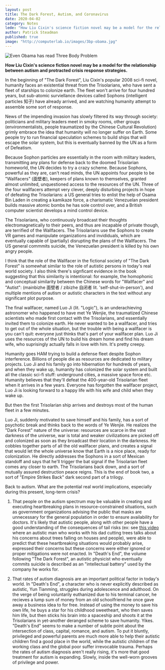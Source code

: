 ```yaml
---
layout: post
title: The Dark Forest, Autism, and Coronavirus
date: 2020-04-02
category: Notes
lede: "How Liu Cixin's science fiction novel may be a model for the relationship between autism and protracted crisis response strategies."
author: Patrick Steadman
published: true
image: "http://computerlab.io/images/3bp-obama.jpg"
---
```


![Even Obama has read Three Body Problem](/images/3bp-obama.jpg)

__How Liu Cixin's science fiction novel may be a model for the relationship between autism and protracted crisis response strategies.__

In the beginning of "The Dark Forest", Liu Cixin's popular 2008 sci-fi novel,
humanity faces an existential threat from the Trisolarians, who have sent a
fleet of starships to colonize earth. The fleet won't arrive for four hundred
years, but sub-atomic surviellance devices called Sophons (intelligent
particles 知子) have already arrived, and are watching humanity attempt to assemble
some sort of response.

News of the impending invasion has slowly filtered its way through society:
politicians and military leaders meet in smoky rooms, other groups
(environmentalists, people traumatized by the Chinese Cultural Revolution)
grimly embrace the idea that humanity will no longer suffer on Earth. Some
people try to run financial speculation schemes to build ships that will escape
the solar system, but this is eventually banned by the UN as a form of
Defeatism.

Because Sophon particles are essentially in the room with military leaders,
transmitting any plans for defense back to the doomed Trisolarian homeworld, the
UN decides to try a crazy scheme. Because Sophons, powerful as they are, can't
read minds, the UN appoints four people to be "Wallfacers" (面壁者), keepers of
plans known to themselves, granted almost unlimited, unquestioned access to the
resources of the UN. Three of the four wallfacers attempt very clever, deeply
disturbing projects in hope of defeating the Trisolarians: a US general tries to
enlist the help of Osama Bin Laden in creating a kamikaze force, a charismatic
Venezuelan president builds massive atomic bombs he has sole control over, and a
British computer scientist develops a mind control device.

The Trisolarians, who continuously broadcast their thoughts electromagnetically
to their peers, and thus are incapable of private though, are terrified of the
Wallfacers. The Trisolarians use the Sophons to create VR games and manipulate
organizations and invididuals, which are eventually capable of (partially)
disrupting the plans of the Wallfacers. The US general commmits suicide, the
Venezuelan president is killed by his own angry people.

I think that the role of the Wallfacer in the fictional society of "The Dark
Forest" is somewhat similar to the role of autistic persons in today's real
world society. I also think there's signficant evidence in the book suggesting
that this similarity is intentional: for example, the homophonic and conceptual similarity
between the Chinese words for "Wallfacer" and "Autist": (mainbizhe 面壁者  / zibizhe 自闭者 lit. 'self-shut-in-person'),
and multiple mentions of autism or autistic characters in the text without any
significant plot purpose.

The final wallfacer, named Luo Ji (lit. "Logic"), is an underachieving
astronomer who happened to have met Ye Wenjie, the traumatized Chinese
scientists who made first contact with the Trisolarians, and essentially invited
them to colonize earth. He never wanted to be a wallfacer, and tries to get out
of the whole situation, but the trouble with being a wallfacer is you can't
quit: everyone just thinks that's part of your wallfacer plan. Luo Ji uses the
resources of the UN to build his dream home and find his dream wife, who
suprisingly actually falls in love with him. It's pretty creepy.

Humanity goes HAM trying to build a defense fleet despite Sophon interference.
Billions of people die as resources are dedicated to military projects. Luo Ji
and his family go into hibernation for hundreds of years, and when they wake up,
humanity has colonized the solar system and built all the classic sci-fi stuff:
underground cities, a massive space force etc. Humanity believes that they'll
defeat the 400-year-old Trisolarian fleet when it arrives in a few years.
Everyone has forgotten the wallfacer project, Luo Ji is looking forward to a
happy life with his wife and child when they wake up.

But then the first Trisolarian ship arrives and destroys most of the human fleet
in a few minutes.

Luo Ji, suddenly motivated to save himself and his family, has a sort of
psychotic break and thinks back to the words of Ye Wenjie. He realizes the "Dark
Forest" nature of the universe: resources are scarce in the vast darkness of the
universe, war is total and weaker civilizations are picked off and colonized as
soon as they broadcast their location in the darkness. He cobbles together parts
of all the old wallfacer plans, and creates a signal that would let the whole
universe know that Earth is a nice place, ready for colonization. He directly
addresses the Sophons in a sort of Mexican standoff and says that he'll trigger
the bat signal if the Trisolarian fleet comes any closer to earth. The
Trisolarians back down, and a sort of mutually assured destruction peace reigns.
This is the end of book two, a sort of "Empire Strikes Back" dark second part of
a trilogy.

Back to autism. What are the potential real world implications, especially
during this present, long-term crisis?

1) That people on the autism spectrum may be valuable in creating and executing
heartbreaking plans in resource-constrained situations, such as government
organizations advising the public that masks are unnecessary for the general
population in order to ensure availability for doctors. It's likely that
autistic people, along with other people have a good understanding of the
consequences of tail risks (ex: see [this
video](https://www.youtube.com/watch?v=UxD-mU4cz20) where an autistic man who
works with his dad cutting trees talks about his concerns about trees falling on
houses and people), were able to predict that these heartbreaking situations
would probably arise, expressed their concerns but these concerns were either
ignored or proper mitigations were not enacted. In "Death's End", the volume
following "The Dark Forest", an autistic physicist who eventually commits
suicide is described as an "intellectual battery" used by the company he works
for.

2) That rates of autism diagnosis are an important political factor in today's
world. In "Death's End", a character who is never explicitly described as
autistic, Yun Tianming, struggles during adolescence and adulthood. On the verge
of being voluntarily euthanized due to his terminal cancer, he recieves a lump
sum of money from an old schoolfriend he once gave away a business idea to for
free. Instead of using the money to save his own life, he buys a star for his
childhood sweetheart, who then saves him life, but then sticks his brain into a
spaceship and shoots it at the Trisolarians in yet-another deranged scheme to
save humanity. Yikes. "Death's End" seems to make a number of subtle point about
the intersection of class, capital, romance, and autism. To put it bluntly,
privileged and powerful parents are much more able to help their autistic
children find a good place in the world, while the autistic children of the
working class and the global poor suffer irrevocable trauma. Perhaps the rates
of autism diagnosis aren't really rising, it's more that good treatment for
autism is expanding. Slowly, inside the well-worn grooves of privilege and power.












